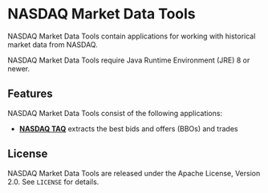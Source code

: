NASDAQ Market Data Tools
========================

NASDAQ Market Data Tools contain applications for working with historical
market data from NASDAQ.

NASDAQ Market Data Tools require Java Runtime Environment (JRE) 8 or newer.


Features
--------

NASDAQ Market Data Tools consist of the following applications:

  - [**NASDAQ TAQ**](nasdaq-taq) extracts the best bids and offers (BBOs) and
    trades


License
-------

NASDAQ Market Data Tools are released under the Apache License, Version 2.0.
See `LICENSE` for details.
